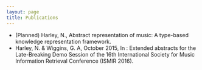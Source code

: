 ```yaml
---
layout: page
title: Publications
---
```


- (Planned) Harley, N., Abstract representation of music: A type-based knowledge representation framework.
- Harley, N. & Wiggins, G. A, October 2015, In : Extended abstracts for the Late-Breaking Demo Session of the 16th International Society for Music Information Retrieval Conference (ISMIR 2016).
